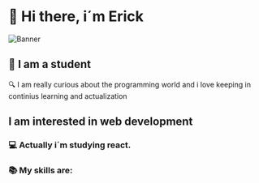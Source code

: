 # 👋 Hi there, i´m Erick
![Banner](https://github.com/ediaz-ce/ediaz-ce/blob/main/banner.png "Optional title")
## 📖 I am a student
🔍 I am really curious about the programming world and i love keeping in continius learning and actualization

## I am interested in web development
### 💻 Actually i´m studying react.
### 📚 My skills are:
